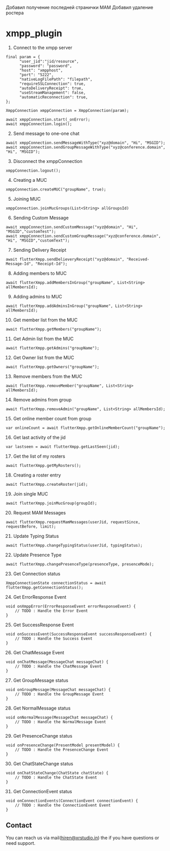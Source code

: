 Добавил получение последней странички МАМ
Добавил удаление ростера

# xmpp_plugin

1. Connect to the xmpp server

```
final param = {
      "user_jid":"jid/resource",
      "password": "password",
      "host": "xmpphost",
      "port": "5222",
      "nativeLogFilePath": "filepath",
      "requireSSLConnection": true,
      "autoDeliveryReceipt": true,
      "useStreamManagement": false,
      "automaticReconnection": true,
};

XmppConnection xmppConnection = XmppConnection(param);

await xmppConnection.start(_onError);
await xmppConnection.login();

```

2. Send message to one-one chat

```
await xmppConnection.sendMessageWithType("xyz@domain", "Hi", "MSGID");
await xmppConnection.sendGroupMessageWithType("xyz@conference.domain", "Hi", "MSGID");
```

3. Disconnect the xmppConnection

```
xmppConnection.logout();
```

4. Creating a MUC

```
xmppConnection.createMUC("groupName", true);
```

5. Joining  MUC

```
xmppConnection.joinMucGroups(List<String> allGroupsId)

```

6. Sending Custom Message

```
await xmppConnection.sendCustomMessage("xyz@domain", "Hi", "MSGID","customTest");
await xmppConnection.sendCustomGroupMessage("xyz@conference.domain", "Hi", "MSGID","customText");

```

7. Sending Delivery Receipt

```
await flutterXmpp.sendDelieveryReceipt("xyz@domain", "Received-Message-Id", "Receipt-Id");
```

8. Adding members to MUC

```
await flutterXmpp.addMembersInGroup("groupName", List<String> allMembersId);
```

9. Adding admins to MUC

```
await flutterXmpp.addAdminsInGroup("groupName", List<String> allMembersId);
```

10. Get member list from the MUC

```
await flutterXmpp.getMembers("groupName");
```

11. Get Admin list from the MUC 

```
await flutterXmpp.getAdmins("groupName");
```

12. Get Owner list from the MUC

```
await flutterXmpp.getOwners("groupName");
```

13. Remove members from the MUC

```
await flutterXmpp.removeMember("groupName", List<String> allMembersId);
```

14. Remove admins from group

```
await flutterXmpp.removeAdmin("groupName", List<String> allMembersId);
```

15. Get online member count from group

```
var onlineCount = await flutterXmpp.getOnlineMemberCount("groupName");
```

16. Get last activity of the jid

```
var lastseen = await flutterXmpp.getLastSeen(jid);
```

17. Get the list of my rosters

```
await flutterXmpp.getMyRosters();
```

18. Creating a roster entry

```
await flutterXmpp.createRoster(jid);
```

19. Join single MUC

```
await flutterXmpp.joinMucGroup(groupId);
```

20. Request MAM Messages

```
await flutterXmpp.requestMamMessages(userJid, requestSince, requestBefore, limit);
```

21. Update Typing Status

```
await flutterXmpp.changeTypingStatus(userJid, typingStatus);
```

22. Update Presence Type

```
await flutterXmpp.changePresenceType(presenceType, presenceMode);
```

23. Get Connection status

```
XmppConnectionState connectionStatus = await flutterXmpp.getConnectionStatus();
```

24. Get ErrorResponse Event

```
void onXmppError(ErrorResponseEvent errorResponseEvent) {
    // TODO : Handle the Error Event
}
```

25. Get SuccessResponse Event

```
void onSuccessEvent(SuccessResponseEvent successResponseEvent) {
    // TODO : Handle the Success Event
}
```

26. Get ChatMessage Event

```
void onChatMessage(MessageChat messageChat) {
    // TODO : Handle the ChatMessage Event
}
```

27. Get GroupMessage status

```
void onGroupMessage(MessageChat messageChat) {
    // TODO : Handle the GroupMessage Event
}
```

28. Get NormalMessage status

```
void onNormalMessage(MessageChat messageChat) {
    // TODO : Handle the NormalMessage Event
}
```

29. Get PresenceChange status

```
void onPresenceChange(PresentModel presentModel) {
    // TODO : Handle the PresenceChange Event
}
```

30. Get ChatStateChange status

```
void onChatStateChange(ChatState chatState) {
    // TODO : Handle the ChatState Event
}
```

31. Get ConnectionEvent status

```
void onConnectionEvents(ConnectionEvent connectionEvent) {
    // TODO : Handle the ConnectionEvent Event
}
```


Contact
-------
 
You can reach us via mail(hiren@xrstudio.in) the if you have questions or need support.
